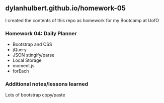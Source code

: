 ## dylanhulbert.github.io/homework-05
I created the contents of this repo as homework for my Bootcamp at UofO
### Homework 04: Daily Planner
* Bootstrap and CSS
* jQuery
* JSON stingify/parse
* Local Storage
* moment.js
* forEach
### Additional notes/lessons learned
Lots of bootstrap copy/paste